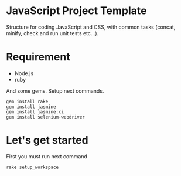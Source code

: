# JavaScript Project Template

Structure for coding JavaScript and CSS, with common tasks (concat, minify, check and run unit tests etc...).

# Requirement

* Node.js
* ruby

And some gems. Setup next commands.

    gem install rake
    gem install jasmine
    gem install jasmine:ci
    gem install selenium-webdriver

# Let's get started

First you must run next command

    rake setup_workspace
